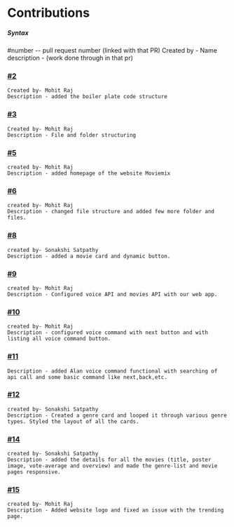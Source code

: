 # Contributions

##### Syntax

#number -- pull request number (linked with that PR)
Created by - Name
description - (work done through in that pr)

### [#2](https://github.com/Sonakshi1901/moviemix/pull/2)

    Created by- Mohit Raj
    Description - added the boiler plate code structure

### [#3](https://github.com/Sonakshi1901/moviemix/pull/3)

    Created by- Mohit Raj
    Description - File and folder structuring

### [#5](https://github.com/Sonakshi1901/moviemix/pull/5)

    created by- Mohit Raj
    Description - added homepage of the website Moviemix

### [#6](https://github.com/Sonakshi1901/moviemix/pull/6)

    created by- Mohit Raj
    Description - changed file structure and added few more folder and files.

### [#8](https://github.com/Sonakshi1901/moviemix/pull/8)

    created by- Sonakshi Satpathy
    Description - added a movie card and dynamic button.

### [#9](https://github.com/Sonakshi1901/moviemix/pull/9)

    created by- Mohit Raj
    Description - Configured voice API and movies API with our web app.

### [#10](https://github.com/Sonakshi1901/moviemix/pull/10)

    created by- Mohit Raj
    Description - configured voice command with next button and with listing all voice command button.

### [#11](https://github.com/Sonakshi1901/moviemix/pull/11)

    Description - added Alan voice command functional with searching of api call and some basic command like next,back,etc.

### [#12](https://github.com/Sonakshi1901/moviemix/pull/12)

    created by- Sonakshi Satpathy
    Description - Created a genre card and looped it through various genre types. Styled the layout of all the cards.

### [#14](https://github.com/Sonakshi1901/moviemix/pull/14)

    created by- Sonakshi Satpathy
    Description - added the details for all the movies (title, poster image, vote-average and overview) and made the genre-list and movie pages responsive.


### [#15](https://github.com/Sonakshi1901/moviemix/pull/15)

    created by- Mohit Raj
    Description - Added website logo and fixed an issue with the trending page.
